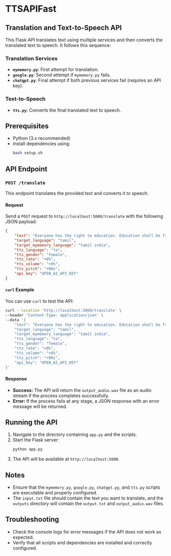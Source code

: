 # TTSAPIFast


## Translation and Text-to-Speech API

This Flask API translates text using multiple services and then converts the translated text to speech. It follows this sequence:

### Translation Services

- **`mymemory.py`**: First attempt for translation.
- **`google.py`**: Second attempt if `mymemory.py` fails.
- **`chatgpt.py`**: Final attempt if both previous services fail (requires an API key).

### Text-to-Speech

- **`tts.py`**: Converts the final translated text to speech.

## Prerequisites

- Python (3.x recommended)
- Install dependencies using:
  ```bash
  bash setup.sh
  ```

## API Endpoint

### `POST /translate`

This endpoint translates the provided text and converts it to speech.

#### Request

Send a `POST` request to `http://localhost:5000/translate` with the following JSON payload:

```json
{
    "text": "Everyone has the right to education. Education shall be free, at least in the elementary and fundamental stages.",
    "target_language": "tamil",
    "target_mymemory_language": "tamil india",
    "tts_language": "ta",
    "tts_gender": "female",
    "tts_rate": "+0%",
    "tts_volume": "+0%",
    "tts_pitch": "+0Hz",
    "api_key": "OPEN_AI_API_KEY"
}
```

#### `curl` Example

You can use `curl` to test the API:

```bash
curl --location 'http://localhost:5000/translate' \
--header 'Content-Type: application/json' \
--data '{
    "text": "Everyone has the right to education. Education shall be free, at least in the elementary and fundamental stages.",
    "target_language": "tamil",
    "target_mymemory_language": "tamil india",
    "tts_language": "ta",
    "tts_gender": "female",
    "tts_rate": "+0%",
    "tts_volume": "+0%",
    "tts_pitch": "+0Hz",
    "api_key": "OPEN_AI_API_KEY"
}'
```

#### Response

- **Success:** The API will return the `output_audio.wav` file as an audio stream if the process completes successfully.
- **Error:** If the process fails at any stage, a JSON response with an error message will be returned.

## Running the API

1. Navigate to the directory containing `app.py` and the scripts.
2. Start the Flask server:
   ```bash
   python app.py
   ```
3. The API will be available at `http://localhost:5000`.

## Notes

- Ensure that the `mymemory.py`, `google.py`, `chatgpt.py`, and `tts.py` scripts are executable and properly configured.
- The `input.txt` file should contain the text you want to translate, and the `outputs` directory will contain the `output.txt` and `output_audio.wav` files.

## Troubleshooting

- Check the console logs for error messages if the API does not work as expected.
- Verify that all scripts and dependencies are installed and correctly configured.
